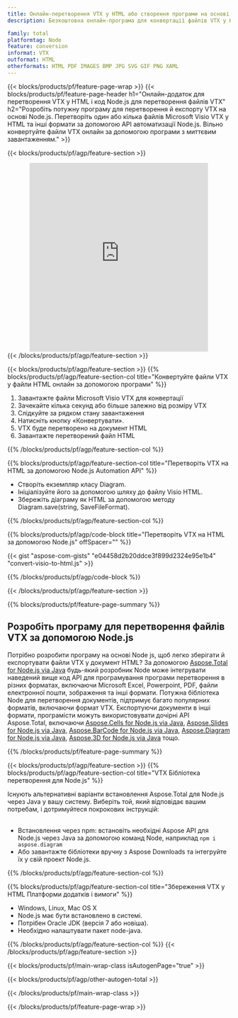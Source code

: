 ```yaml
---
title: Онлайн-перетворення VTX у HTML або створення програми на основі Node.js для перетворення файлів VTX
description: Безкоштовна онлайн-програма для конвертації файлів VTX у HTML. Код бібліотеки перетворення Node.js для документів Microsoft Visio VTX.  

family: total
platformtag: Node
feature: conversion
informat: VTX
outformat: HTML
otherformats: HTML PDF IMAGES BMP JPG SVG GIF PNG XAML
---
```

{{< blocks/products/pf/feature-page-wrap >}}
{{< blocks/products/pf/feature-page-header h1="Онлайн-додаток для перетворення VTX у HTML і код Node.js для перетворення файлів VTX" h2="Розробіть потужну програму для перетворення й експорту VTX на основі Node.js.  Перетворіть один або кілька файлів Microsoft Visio VTX у HTML та інші формати за допомогою API автоматизації Node.js.  Вільно конвертуйте файли VTX онлайн за допомогою програми з миттєвим завантаженням." >}}


{{< blocks/products/pf/agp/feature-section >}}

<div class="container-fluid agp-content bg-white aboutfile box-1 vh100 section nopbtm">
<div class=container>
<div class=row>
<div class="demobox tc col-md-12 padding-0" align="center">

<iframe title="Безкоштовний онлайн-додаток для перетворення VTX на HTML" style="border: none; height: 426px;" scrolling="no" src="https://total-conversion-app-65z5r2lp.k8s.dynabic.com/?to=html&from=vtx" id="child-iframe" width="80%"></iframe>

</div></div>
</div></div>
{{< /blocks/products/pf/agp/feature-section >}}


{{< blocks/products/pf/agp/feature-section >}}
{{% blocks/products/pf/agp/feature-section-col title="Конвертуйте файли VTX у файли HTML онлайн за допомогою програми" %}}

1. Завантажте файли Microsoft Visio VTX для конвертації
1. Зачекайте кілька секунд або більше залежно від розміру VTX
1. Слідкуйте за рядком стану завантаження
1. Натисніть кнопку «Конвертувати».
1. VTX буде перетворено на документ HTML
1. Завантажте перетворений файл HTML

{{% /blocks/products/pf/agp/feature-section-col %}}

{{% blocks/products/pf/agp/feature-section-col title="Перетворіть VTX на HTML за допомогою Node.js Automation API" %}}

- Створіть екземпляр класу Diagram.
- Ініціалізуйте його за допомогою шляху до файлу Visio HTML.
- Збережіть діаграму як HTML за допомогою методу Diagram.save(string, SaveFileFormat).

{{% /blocks/products/pf/agp/feature-section-col %}}

{{% blocks/products/pf/agp/code-block title="Перетворіть VTX на HTML за допомогою Node.js" offSpacer="" %}}

{{< gist "aspose-com-gists" "e04458d2b20ddce3f899d2324e95e1b4" "convert-visio-to-html.js" >}}

{{% /blocks/products/pf/agp/code-block %}}

{{< /blocks/products/pf/agp/feature-section >}}

{{% blocks/products/pf/feature-page-summary %}}

<h2>Розробіть програму для перетворення файлів VTX за допомогою Node.js</h2>

Потрібно розробити програму на основі Node js, щоб легко зберігати й експортувати файли VTX у документ HTML?  За допомогою [Aspose.Total for Node.js via Java](https://products.aspose.com/total/uk/nodejs-java/) будь-який розробник Node може інтегрувати наведений вище код API для програмування програми перетворення в різних форматах, включаючи Microsoft Excel, Powerpoint, PDF, файли електронної пошти, зображення та інші формати.  Потужна бібліотека Node для перетворення документів, підтримує багато популярних форматів, включаючи формат VTX.  Експортуючи документи в інші формати, програмісти можуть використовувати дочірні API Aspose.Total, включаючи [Aspose.Cells for Node.js via Java](https://products.aspose.com/cells/uk/nodejs-java/), [Aspose.Slides for Node.js via Java](https://products.aspose.com/slides/uk/nodejs-java/), [Aspose.BarCode for Node.js via Java](https://products.aspose.com/barcode/uk/nodejs-java/), [Aspose.Diagram for Node.js via Java](https://products.aspose.com/diagram/uk/nodejs-java/), [Aspose.3D for Node.js via Java](https://products.aspose.com/3d/uk/nodejs-java/) тощо.  
 
 

{{% /blocks/products/pf/feature-page-summary %}}

{{< blocks/products/pf/agp/feature-section >}}
{{% blocks/products/pf/agp/feature-section-col title="VTX Бібліотека перетворення для Node.js" %}}

Існують альтернативні варіанти встановлення Aspose.Total для Node.js через Java у вашу систему.  Виберіть той, який відповідає вашим потребам, і дотримуйтеся покрокових інструкцій:<br /><br />

- Встановлення через npm: встановіть необхідні Aspose API для Node.js через Java за допомогою команд Node, наприклад ```npm i aspose.diagram```
- Або завантажте бібліотеки вручну з Aspose Downloads та інтегруйте їх у свій проект Node.js.

{{% /blocks/products/pf/agp/feature-section-col %}}

{{% blocks/products/pf/agp/feature-section-col title="Збереження VTX у HTML Платформи додатків і вимоги" %}}

- Windows, Linux, Mac OS X
- Node.js має бути встановлено в системі.
- Потрібен Oracle JDK (версія 7 або новіша).
- Необхідно налаштувати пакет node-java.

{{% /blocks/products/pf/agp/feature-section-col %}}
{{< /blocks/products/pf/agp/feature-section >}}

{{< blocks/products/pf/main-wrap-class isAutogenPage="true" >}}

{{< blocks/products/pf/agp/other-autogen-total >}}

{{< /blocks/products/pf/main-wrap-class >}}

{{< /blocks/products/pf/feature-page-wrap >}}